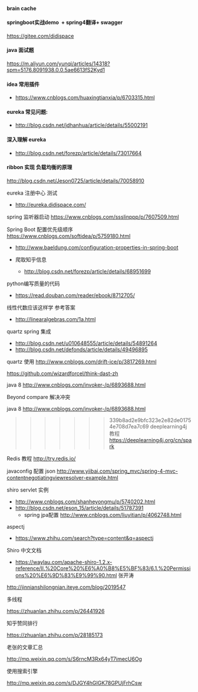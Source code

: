 
#### brain cache

#### springboot实战demo  + spring4翻译+ swagger

https://gitee.com/didispace


#### java 面试题

https://m.aliyun.com/yunqi/articles/14318?spm=5176.8091938.0.0.5ae6613fS2Kyd1

#### idea 常用插件

- https://www.cnblogs.com/huaxingtianxia/p/6703315.html

#### eureka 常见问题:

- http://blog.csdn.net/jdhanhua/article/details/55002191


#### 深入理解 eureka

- http://blog.csdn.net/forezp/article/details/73017664

#### ribbon 实现 负载均衡的原理

http://blog.csdn.net/Jeson0725/article/details/70058910


eureka 注册中心 测试

- http://eureka.didispace.com/

spring 监听器启动 https://www.cnblogs.com/ssslinppp/p/7607509.html

Spring Boot 配置优先级顺序 https://www.cnblogs.com/softidea/p/5759180.html

- http://www.baeldung.com/configuration-properties-in-spring-boot


- 爬取知乎信息 
	- http://blog.csdn.net/forezp/article/details/68951699


python编写质量的代码
- https://read.douban.com/reader/ebook/8712705/

线性代数应该这样学 参考答案
- http://linearalgebras.com/1a.html


quartz spring 集成

- http://blog.csdn.net/u010648555/article/details/54891264
- http://blog.csdn.net/defonds/article/details/49496895


quartz 使用
http://www.cnblogs.com/drift-ice/p/3817269.html

https://github.com/wizardforcel/think-dast-zh


java 8
http://www.cnblogs.com/invoker-/p/6893688.html


Beyond compare 解决冲突

java 8
http://www.cnblogs.com/invoker-/p/6893688.html


>>>>>>> 339b8ad2e9bfc323e2e82de01754e708d7ea7c69
deeplearning4j 教程
https://deeplearning4j.org/cn/spark

Redis 教程
http://try.redis.io/

javaconfig 配置 json
http://www.yiibai.com/spring_mvc/spring-4-mvc-contentnegotiatingviewresolver-example.html



shiro servlet 实例
- http://www.cnblogs.com/shanheyongmu/p/5740202.html
- http://blog.csdn.net/eson_15/article/details/51787391
    - spring jpa配置 http://www.cnblogs.com/liuyitian/p/4062748.html

aspectj

- https://www.zhihu.com/search?type=content&q=aspectj

Shiro 中文文档

- https://waylau.com/apache-shiro-1.2.x-reference/II.%20Core%20%E6%A0%B8%E5%BF%83/6.1.%20Permissions%20%E6%9D%83%E9%99%90.html
张开涛

http://jinnianshilongnian.iteye.com/blog/2019547

多线程

https://zhuanlan.zhihu.com/p/26441926

知乎赞同排行

https://zhuanlan.zhihu.com/p/28185173

老张的文章汇总

http://mp.weixin.qq.com/s/S6rncM3Rx64yT7imecU6Og

使用搜索引擎

http://mp.weixin.qq.com/s/DJGY4hGIGK78GPUjFrhCsw



